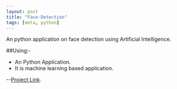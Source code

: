 ```yaml
---
layout: post
title: "Face-Detection"
tags: [meta, python]
---
```


An python application on face detection using Artificial Intelligence.
<!--more-->
##Using:- 
- An Python Application.
- It is machine learning based application.


--[Project Link](https://github.com/rahulworld/).
